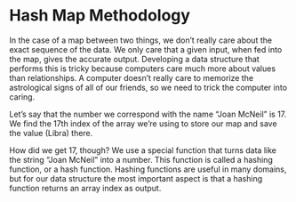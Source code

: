 # Hash Map Methodology

In the case of a map between two things, we don’t really care about the exact sequence of the data. We only care that a given input, when fed into the map, gives the accurate output. Developing a data structure that performs this is tricky because computers care much more about values than relationships. A computer doesn’t really care to memorize the astrological signs of all of our friends, so we need to trick the computer into caring.

Let’s say that the number we correspond with the name “Joan McNeil” is 17. We find the 17th index of the array we’re using to store our map and save the value (Libra) there.

How did we get 17, though? We use a special function that turns data like the string
“Joan McNeil” into a number. This function is called a hashing function, or a hash function. Hashing functions are useful in many domains, but for our data structure the most important aspect is that a hashing function returns an array index as output.
